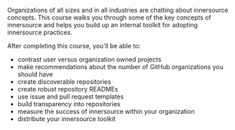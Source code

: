 Organizations of all sizes and in all industries are chatting about innersource concepts. This course walks you through some of the key concepts of innersource and helps you build up an internal toolkit for adopting innersource practices. 

After completing this course, you'll be able to:
- contrast user versus organization owned projects
- make recommendations about the number of GitHub organizations you should have
- create discoverable repositories
- create robust repository READMEs
- use issue and pull request templates
- build transparency into repositories
- measure the success of innersource within your organization
- distribute your innersource toolkit